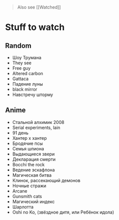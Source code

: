 
> Also see [[Watched]]

# Stuff to watch 

## Random
+ Шоу Трумана 
+ They see
+ Free guy
+ Altered carbon
+ Gattaca
+ Падение луны
+ black mirror
+ Навстречу шторму

## Anime
+ Стальной алхимик 2008
+ Serial experiments, lain
+ 91 день
+ Хантер x хантер
+ Бродячие псы
+ Семья шпиона
+ Выдающиеся звери
+ Декларация смерти
+ Bocchi the rock
+ Ведение эскафлона
+ Магическая битва
+ Клинок, рассекающий демонов
+ Ночные стражи
+ Arcane
+ Gunsmith cats
+ Магический индекс
+ Шарлотта
+  Oshi no Ko, (звёздное дитя, или Ребёнок идола)

